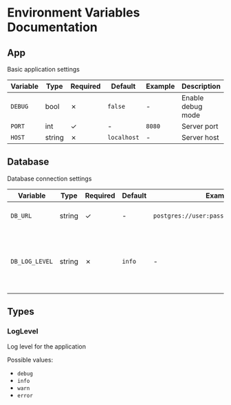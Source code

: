 # Environment Variables Documentation

## App

Basic application settings

| Variable | Type | Required | Default | Example | Description |
|----------|------|----------|---------|---------|-------------|
| `DEBUG` | bool | ✗ | `false` | - | Enable debug mode |
| `PORT` | int | ✓ | - | `8080` | Server port |
| `HOST` | string | ✗ | `localhost` | - | Server host |

## Database

Database connection settings

| Variable | Type | Required | Default | Example | Description |
|----------|------|----------|---------|---------|-------------|
| `DB_URL` | string | ✓ | - | `postgres://user:pass@localhost:5432/db` | Database connection URL |
| `DB_LOG_LEVEL` | string | ✗ | `info` | - | Database logging level (Possible values: debug, info, warn, error) |

## Types

### LogLevel

Log level for the application

Possible values:
- `debug`
- `info`
- `warn`
- `error` 